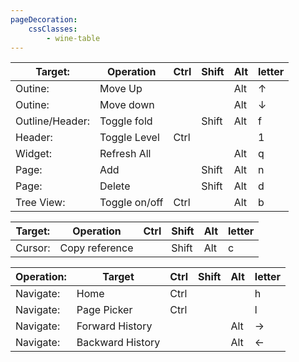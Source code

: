 ```yaml
---
pageDecoration:
    cssClasses:
        - wine-table
---
```


| Target: | Operation | Ctrl | Shift | Alt | letter |
|----------|----------|------|-------|-----|--------|
| Outine: | Move Up | | | Alt | ↑ |
| Outine: | Move down | | | Alt | ↓ |
| Outline/Header: | Toggle fold | | Shift | Alt | f |
| Header: | Toggle Level | Ctrl | | | 1 |
| Widget: | Refresh All | | | Alt | q |
| Page: | Add | | Shift | Alt | n |
| Page: | Delete | | Shift | Alt | d |
| Tree View: | Toggle on/off | Ctrl | | Alt | b |

| Target: | Operation | Ctrl | Shift | Alt | letter |
|----------|----------|------|-------|-----|--------|
| Cursor: | Copy reference | | Shift | Alt | c |

| Operation: | Target | Ctrl | Shift | Alt | letter |
|----------|----------|------|-------|-----|--------|
| Navigate: | Home | Ctrl | | | h |
| Navigate: | Page Picker | Ctrl | | | l |
| Navigate: | Forward History | | | Alt | → |
| Navigate: | Backward History | | | Alt | ← |

